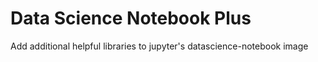 # Data Science Notebook Plus
Add additional helpful libraries to jupyter's datascience-notebook image